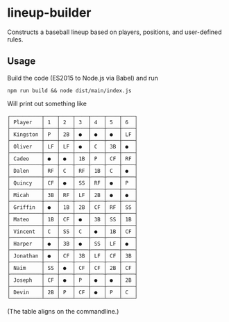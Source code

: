 # lineup-builder
Constructs a baseball lineup based on players, positions, and user-defined rules.

## Usage

Build the code (ES2015 to Node.js via Babel) and run 

```
npm run build && node dist/main/index.js
```

Will print out something like

```
┌──────────┬────┬────┬────┬────┬────┬────┐
│ Player   │ 1  │ 2  │ 3  │ 4  │ 5  │ 6  │
├──────────┼────┼────┼────┼────┼────┼────┤
│ Kingston │ P  │ 2B │ ●  │ ●  │ ●  │ LF │
├──────────┼────┼────┼────┼────┼────┼────┤
│ Oliver   │ LF │ LF │ ●  │ C  │ 3B │ ●  │
├──────────┼────┼────┼────┼────┼────┼────┤
│ Cadeo    │ ●  │ ●  │ 1B │ P  │ CF │ RF │
├──────────┼────┼────┼────┼────┼────┼────┤
│ Dalen    │ RF │ C  │ RF │ 1B │ C  │ ●  │
├──────────┼────┼────┼────┼────┼────┼────┤
│ Quincy   │ CF │ ●  │ SS │ RF │ ●  │ P  │
├──────────┼────┼────┼────┼────┼────┼────┤
│ Micah    │ 3B │ RF │ LF │ 2B │ ●  │ ●  │
├──────────┼────┼────┼────┼────┼────┼────┤
│ Griffin  │ ●  │ 1B │ 2B │ CF │ RF │ SS │
├──────────┼────┼────┼────┼────┼────┼────┤
│ Mateo    │ 1B │ CF │ ●  │ 3B │ SS │ 1B │
├──────────┼────┼────┼────┼────┼────┼────┤
│ Vincent  │ C  │ SS │ C  │ ●  │ 1B │ CF │
├──────────┼────┼────┼────┼────┼────┼────┤
│ Harper   │ ●  │ 3B │ ●  │ SS │ LF │ ●  │
├──────────┼────┼────┼────┼────┼────┼────┤
│ Jonathan │ ●  │ CF │ 3B │ LF │ CF │ 3B │
├──────────┼────┼────┼────┼────┼────┼────┤
│ Naim     │ SS │ ●  │ CF │ CF │ 2B │ CF │
├──────────┼────┼────┼────┼────┼────┼────┤
│ Joseph   │ CF │ ●  │ P  │ ●  │ ●  │ 2B │
├──────────┼────┼────┼────┼────┼────┼────┤
│ Devin    │ 2B │ P  │ CF │ ●  │ P  │ C  │
└──────────┴────┴────┴────┴────┴────┴────┘
```

(The table aligns on the commandline.)
